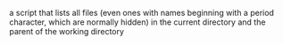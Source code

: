 a script that lists all files (even ones with names beginning with a period character, which are normally hidden) in the current directory and the parent of the working directory
